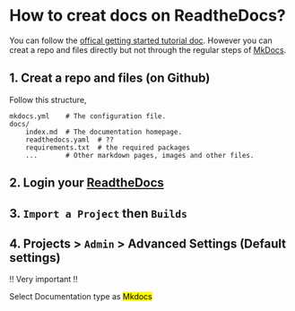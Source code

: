 # How to creat docs on ReadtheDocs?

You can follow the [offical getting started tutorial doc](https://docs.readthedocs.io/en/latest/intro/getting-started-with-mkdocs.html).
However you can creat a repo and files directly but not through the regular steps of [MkDocs](https://www.mkdocs.org/user-guide/installation/).

## 1. Creat a repo and files (on Github)

Follow this structure,
```
mkdocs.yml    # The configuration file.
docs/
    index.md  # The documentation homepage.
    readthedocs.yaml  # ??
    requirements.txt  # the required packages
    ...       # Other markdown pages, images and other files.
```

## 2. Login your [ReadtheDocs](https://readthedocs.org/)

## 3. `Import a Project` then `Builds` 

## 4. Projects > `Admin` > Advanced Settings (Default settings)

!! Very important !!

Select Documentation type as <mark>Mkdocs</mark>
